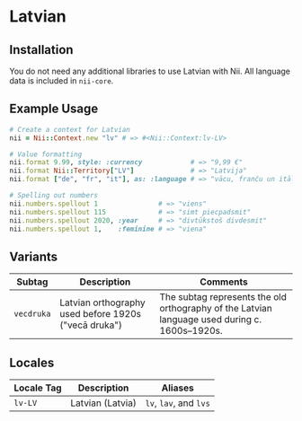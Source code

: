 <!-- This file has been generated. Source: languages/_template.md.erb -->

# Latvian

## Installation

You do not need any additional libraries to use Latvian with Nii.
All language data is included in `nii-core`.

## Example Usage

``` ruby
# Create a context for Latvian
nii = Nii::Context.new "lv" # => #<Nii::Context:lv-LV>

# Value formatting
nii.format 9.99, style: :currency            # => "9,99 €"
nii.format Nii::Territory["LV"]              # => "Latvija"
nii.format ["de", "fr", "it"], as: :language # => "vācu, franču un itāļu"

# Spelling out numbers
nii.numbers.spellout 1               # => "viens"
nii.numbers.spellout 115             # => "simt piecpadsmit"
nii.numbers.spellout 2020, :year     # => "divtūkstoš divdesmit"
nii.numbers.spellout 1,    :feminine # => "viena"
```

## Variants

<table>
  <thead>
    <tr>
      <th>Subtag</th>
      <th>Description</th>
      <th>Comments</th>
    </tr>
  </thead>
  <tbody>
    <tr>
      <td><code>vecdruka</code></td>
      <td>Latvian orthography used before 1920s ("vecā druka")</td>
      <td>The subtag represents the old orthography of the Latvian language used during c. 1600s–1920s.</td>
    </tr>
  </tbody>
</table>

## Locales

<table>
  <thead>
    <tr>
      <th>Locale Tag</th>
      <th>Description</th>
      <th>Aliases</th>
    </tr>
  </thead>
  <tbody>
    <tr>
      <td><code>lv-LV</code></td>
      <td>Latvian (Latvia)</td>
      <td><code>lv</code>, <code>lav</code>, and <code>lvs</code></td>
    </tr>
  </tbody>
</table>

